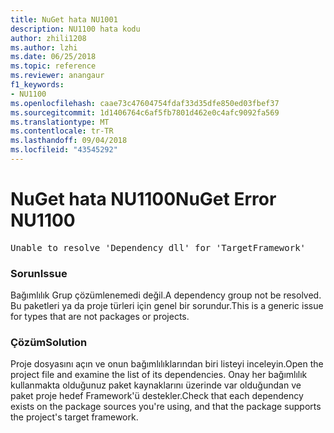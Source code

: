 ```yaml
---
title: NuGet hata NU1001
description: NU1100 hata kodu
author: zhili1208
ms.author: lzhi
ms.date: 06/25/2018
ms.topic: reference
ms.reviewer: anangaur
f1_keywords:
- NU1100
ms.openlocfilehash: caae73c47604754fdaf33d35dfe850ed03fbef37
ms.sourcegitcommit: 1d1406764c6af5fb7801d462e0c4afc9092fa569
ms.translationtype: MT
ms.contentlocale: tr-TR
ms.lasthandoff: 09/04/2018
ms.locfileid: "43545292"
---
```

# <a name="nuget-error-nu1100"></a><span data-ttu-id="698ae-103">NuGet hata NU1100</span><span class="sxs-lookup"><span data-stu-id="698ae-103">NuGet Error NU1100</span></span>

<pre>Unable to resolve 'Dependency dll' for 'TargetFramework'</pre>

### <a name="issue"></a><span data-ttu-id="698ae-104">Sorun</span><span class="sxs-lookup"><span data-stu-id="698ae-104">Issue</span></span>
<span data-ttu-id="698ae-105">Bağımlılık Grup çözümlenemedi değil.</span><span class="sxs-lookup"><span data-stu-id="698ae-105">A dependency group not be resolved.</span></span> <span data-ttu-id="698ae-106">Bu paketleri ya da proje türleri için genel bir sorundur.</span><span class="sxs-lookup"><span data-stu-id="698ae-106">This is a generic issue for types that are not packages or projects.</span></span>

### <a name="solution"></a><span data-ttu-id="698ae-107">Çözüm</span><span class="sxs-lookup"><span data-stu-id="698ae-107">Solution</span></span>
<span data-ttu-id="698ae-108">Proje dosyasını açın ve onun bağımlılıklarından biri listeyi inceleyin.</span><span class="sxs-lookup"><span data-stu-id="698ae-108">Open the project file and examine the list of its dependencies.</span></span> <span data-ttu-id="698ae-109">Onay her bağımlılık kullanmakta olduğunuz paket kaynaklarını üzerinde var olduğundan ve paket proje hedef Framework'ü destekler.</span><span class="sxs-lookup"><span data-stu-id="698ae-109">Check that each dependency exists on the package sources you're using, and that the package supports the project's target framework.</span></span>